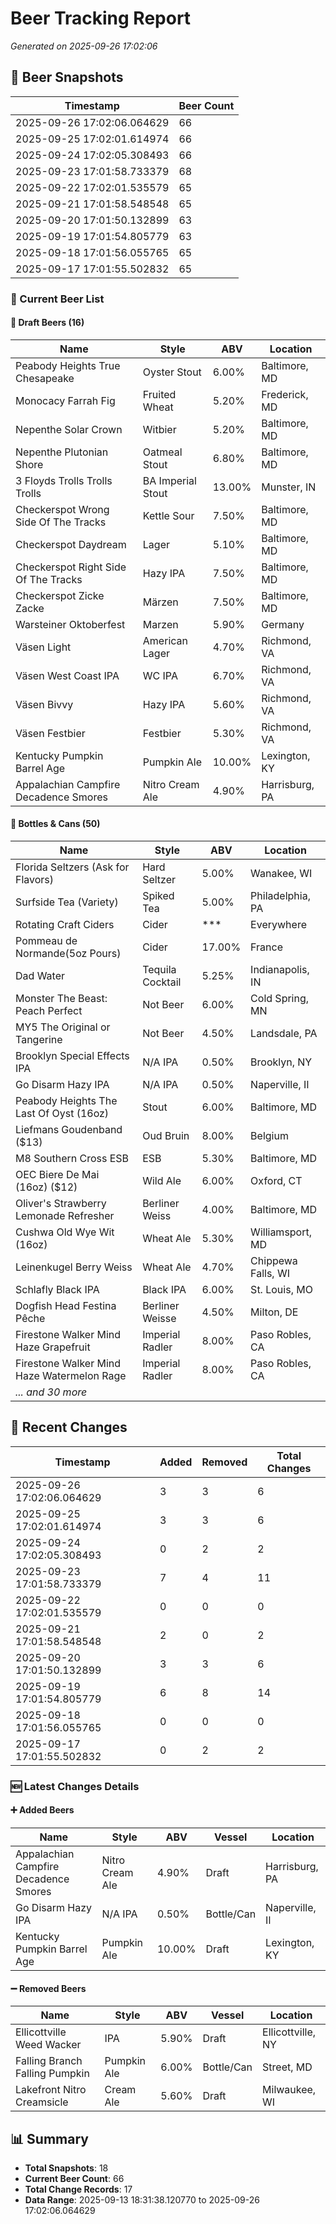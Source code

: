 # Beer Tracking Report
*Generated on 2025-09-26 17:02:06*

## 📸 Beer Snapshots

| Timestamp | Beer Count |
|-----------|------------|
| 2025-09-26 17:02:06.064629 | 66 |
| 2025-09-25 17:02:01.614974 | 66 |
| 2025-09-24 17:02:05.308493 | 66 |
| 2025-09-23 17:01:58.733379 | 68 |
| 2025-09-22 17:02:01.535579 | 65 |
| 2025-09-21 17:01:58.548548 | 65 |
| 2025-09-20 17:01:50.132899 | 63 |
| 2025-09-19 17:01:54.805779 | 63 |
| 2025-09-18 17:01:56.055765 | 65 |
| 2025-09-17 17:01:55.502832 | 65 |

### 🍺 Current Beer List

#### 🍺 Draft Beers (16)

| Name | Style | ABV | Location |
|------|-------|-----|----------|
| Peabody Heights True Chesapeake | Oyster Stout | 6.00% | Baltimore, MD |
| Monocacy Farrah Fig | Fruited Wheat | 5.20% | Frederick, MD |
| Nepenthe Solar Crown | Witbier | 5.20% | Baltimore, MD |
| Nepenthe Plutonian Shore | Oatmeal Stout | 6.80% | Baltimore, MD |
| 3 Floyds Trolls Trolls Trolls | BA Imperial Stout | 13.00% | Munster, IN |
| Checkerspot Wrong Side Of The Tracks | Kettle Sour | 7.50% | Baltimore, MD |
| Checkerspot Daydream | Lager | 5.10% | Baltimore, MD |
| Checkerspot Right Side Of The Tracks | Hazy IPA | 7.50% | Baltimore, MD |
| Checkerspot Zicke Zacke | Märzen | 7.50% | Baltimore, MD |
| Warsteiner Oktoberfest | Marzen | 5.90% | Germany |
| Väsen Light | American Lager | 4.70% | Richmond, VA |
| Väsen West Coast IPA | WC IPA | 6.70% | Richmond, VA |
| Väsen Bivvy | Hazy IPA | 5.60% | Richmond, VA |
| Väsen Festbier | Festbier | 5.30% | Richmond, VA |
| Kentucky Pumpkin Barrel Age | Pumpkin Ale | 10.00% | Lexington, KY |
| Appalachian Campfire Decadence Smores | Nitro Cream Ale | 4.90% | Harrisburg, PA |

#### 🥫 Bottles & Cans (50)

| Name | Style | ABV | Location |
|------|-------|-----|----------|
| Florida Seltzers (Ask for Flavors) | Hard Seltzer | 5.00% | Wanakee, WI |
| Surfside Tea (Variety) | Spiked Tea | 5.00% | Philadelphia, PA |
| Rotating Craft Ciders | Cider | *** | Everywhere |
| Pommeau de Normande(5oz Pours) | Cider | 17.00% | France |
| Dad Water  | Tequila Cocktail | 5.25% | Indianapolis, IN |
| Monster The Beast: Peach Perfect | Not Beer | 6.00% | Cold Spring, MN |
| MY5 The Original or Tangerine  | Not Beer | 4.50% | Landsdale, PA |
| Brooklyn Special Effects IPA | N/A IPA | 0.50% | Brooklyn, NY |
| Go Disarm Hazy IPA | N/A IPA | 0.50% | Naperville, Il |
| Peabody Heights The Last Of Oyst (16oz) | Stout | 6.00% | Baltimore, MD |
| Liefmans Goudenband ($13) | Oud Bruin | 8.00% | Belgium |
| M8 Southern Cross ESB | ESB | 5.30% | Baltimore, MD |
| OEC Biere De Mai (16oz) ($12) | Wild Ale | 6.00% | Oxford, CT |
| Oliver's Strawberry Lemonade Refresher | Berliner Weiss | 4.00% | Baltimore, MD |
| Cushwa Old Wye Wit (16oz) | Wheat Ale | 5.30% | Williamsport, MD |
| Leinenkugel Berry Weiss | Wheat Ale | 4.70% | Chippewa Falls, WI |
| Schlafly Black IPA | Black IPA | 6.00% | St. Louis, MO |
| Dogfish Head Festina Pêche | Berliner Weisse | 4.50% | Milton, DE |
| Firestone Walker Mind Haze Grapefruit | Imperial Radler | 8.00% | Paso Robles, CA |
| Firestone Walker Mind Haze Watermelon Rage | Imperial Radler | 8.00% | Paso Robles, CA |
| *... and 30 more* | | | |


## 🔄 Recent Changes

| Timestamp | Added | Removed | Total Changes |
|-----------|-------|---------|---------------|
| 2025-09-26 17:02:06.064629 | 3 | 3 | 6 |
| 2025-09-25 17:02:01.614974 | 3 | 3 | 6 |
| 2025-09-24 17:02:05.308493 | 0 | 2 | 2 |
| 2025-09-23 17:01:58.733379 | 7 | 4 | 11 |
| 2025-09-22 17:02:01.535579 | 0 | 0 | 0 |
| 2025-09-21 17:01:58.548548 | 2 | 0 | 2 |
| 2025-09-20 17:01:50.132899 | 3 | 3 | 6 |
| 2025-09-19 17:01:54.805779 | 6 | 8 | 14 |
| 2025-09-18 17:01:56.055765 | 0 | 0 | 0 |
| 2025-09-17 17:01:55.502832 | 0 | 2 | 2 |

### 🆕 Latest Changes Details

#### ➕ Added Beers

| Name | Style | ABV | Vessel | Location |
|------|-------|-----|--------|----------|
| Appalachian Campfire Decadence Smores | Nitro Cream Ale | 4.90% | Draft | Harrisburg, PA |
| Go Disarm Hazy IPA | N/A IPA | 0.50% | Bottle/Can | Naperville, Il |
| Kentucky Pumpkin Barrel Age | Pumpkin Ale | 10.00% | Draft | Lexington, KY |

#### ➖ Removed Beers

| Name | Style | ABV | Vessel | Location |
|------|-------|-----|--------|----------|
| Ellicottville Weed Wacker | IPA | 5.90% | Draft | Ellicottville, NY |
| Falling Branch Falling Pumpkin | Pumpkin Ale | 6.00% | Bottle/Can | Street, MD |
| Lakefront Nitro Creamsicle | Cream Ale | 5.60% | Draft | Milwaukee, WI |


## 📊 Summary

- **Total Snapshots**: 18
- **Current Beer Count**: 66
- **Total Change Records**: 17
- **Data Range**: 2025-09-13 18:31:38.120770 to 2025-09-26 17:02:06.064629
